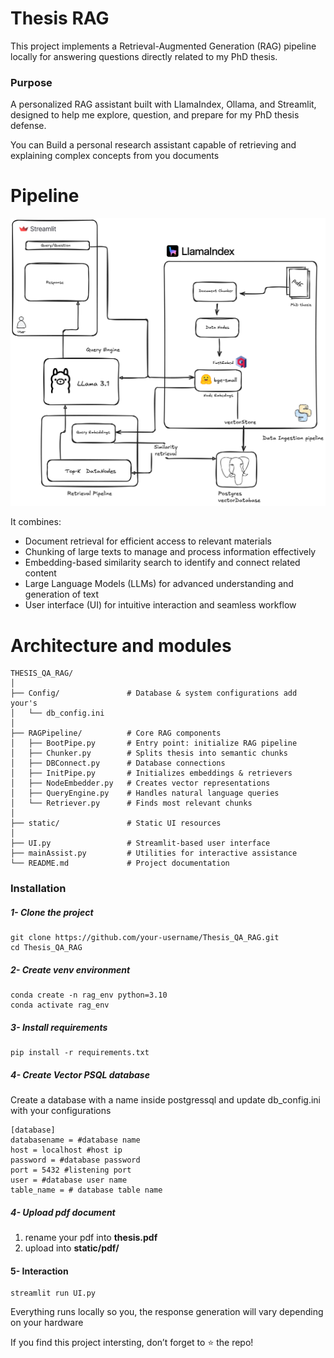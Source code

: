 # Thesis RAG

This project implements a Retrieval-Augmented Generation (RAG) pipeline locally for answering questions directly related to my PhD thesis. 

### Purpose
A personalized RAG assistant built with LlamaIndex, Ollama, and Streamlit, designed to help me explore, question, and prepare for my PhD thesis defense. 
    
You can Build a personal research assistant capable of retrieving and explaining complex concepts from you documents

# Pipeline

![Pipeline](static/thesis_RAG.png)

It combines:

- Document retrieval for efficient access to relevant materials
- Chunking of large texts to manage and process information effectively
- Embedding-based similarity search to identify and connect related content
- Large Language Models (LLMs) for advanced understanding and generation of text
- User interface (UI) for intuitive interaction and seamless workflow


# Architecture and modules
```
THESIS_QA_RAG/
│
├── Config/               # Database & system configurations add your's
│   └── db_config.ini
│
├── RAGPipeline/          # Core RAG components
│   ├── BootPipe.py       # Entry point: initialize RAG pipeline
│   ├── Chunker.py        # Splits thesis into semantic chunks
│   ├── DBConnect.py      # Database connections
│   ├── InitPipe.py       # Initializes embeddings & retrievers
│   ├── NodeEmbedder.py   # Creates vector representations
│   ├── QueryEngine.py    # Handles natural language queries
│   └── Retriever.py      # Finds most relevant chunks
│
├── static/               # Static UI resources
│
├── UI.py                 # Streamlit-based user interface
├── mainAssist.py         # Utilities for interactive assistance
└── README.md             # Project documentation
```

### Installation

##### 1- Clone the project
```
git clone https://github.com/your-username/Thesis_QA_RAG.git
cd Thesis_QA_RAG
```
##### 2- Create venv environment
```
conda create -n rag_env python=3.10
conda activate rag_env
```
##### 3- Install requirements
```
pip install -r requirements.txt
```

##### 4- Create Vector PSQL database
Create a database with a name inside postgressql and update db_config.ini with your configurations
```
[database]
databasename = #database name
host = localhost #host ip 
password = #database password 
port = 5432 #listening port
user = #database user name
table_name = # database table name
```
##### 4- Upload pdf document
1. rename your pdf into **thesis.pdf**
2. upload into **static/pdf/**


#### 5- Interaction
```
streamlit run UI.py
```
Everything runs locally so you, the response generation will vary depending on your hardware

If you find this project intersting, don’t forget to ⭐ the repo!





